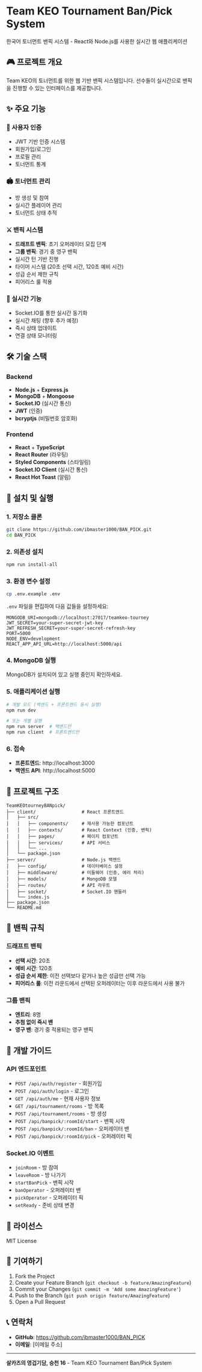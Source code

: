 # Team KEO Tournament Ban/Pick System

한국어 토너먼트 밴픽 시스템 - React와 Node.js를 사용한 실시간 웹 애플리케이션

## 🎮 프로젝트 개요

Team KEO의 토너먼트를 위한 웹 기반 밴픽 시스템입니다. 선수들이 실시간으로 밴픽을 진행할 수 있는 인터페이스를 제공합니다.

## ✨ 주요 기능

### 🔐 사용자 인증
- JWT 기반 인증 시스템
- 회원가입/로그인
- 프로필 관리
- 토너먼트 통계

### 🏟️ 토너먼트 관리
- 방 생성 및 참여
- 실시간 플레이어 관리
- 토너먼트 상태 추적

### ⚔️ 밴픽 시스템
- **드래프트 밴픽**: 초기 오퍼레이터 모집 단계
- **그룹 밴픽**: 경기 중 영구 밴픽
- 실시간 턴 기반 진행
- 타이머 시스템 (20초 선택 시간, 120초 예비 시간)
- 성급 순서 제한 규칙
- 피어리스 룰 적용

### 🎯 실시간 기능
- Socket.IO를 통한 실시간 동기화
- 실시간 채팅 (향후 추가 예정)
- 즉시 상태 업데이트
- 연결 상태 모니터링

## 🛠️ 기술 스택

### Backend
- **Node.js** + **Express.js**
- **MongoDB** + **Mongoose**
- **Socket.IO** (실시간 통신)
- **JWT** (인증)
- **bcryptjs** (비밀번호 암호화)

### Frontend
- **React** + **TypeScript**
- **React Router** (라우팅)
- **Styled Components** (스타일링)
- **Socket.IO Client** (실시간 통신)
- **React Hot Toast** (알림)

## 🚀 설치 및 실행

### 1. 저장소 클론
```bash
git clone https://github.com/ibmaster1000/BAN_PICK.git
cd BAN_PICK
```

### 2. 의존성 설치
```bash
npm run install-all
```

### 3. 환경 변수 설정
```bash
cp .env.example .env
```

`.env` 파일을 편집하여 다음 값들을 설정하세요:
```env
MONGODB_URI=mongodb://localhost:27017/teamkeo-tourney
JWT_SECRET=your-super-secret-jwt-key
JWT_REFRESH_SECRET=your-super-secret-refresh-key
PORT=5000
NODE_ENV=development
REACT_APP_API_URL=http://localhost:5000/api
```

### 4. MongoDB 실행
MongoDB가 설치되어 있고 실행 중인지 확인하세요.

### 5. 애플리케이션 실행
```bash
# 개발 모드 (백엔드 + 프론트엔드 동시 실행)
npm run dev

# 또는 개별 실행
npm run server  # 백엔드만
npm run client  # 프론트엔드만
```

### 6. 접속
- **프론트엔드**: http://localhost:3000
- **백엔드 API**: http://localhost:5000

## 📁 프로젝트 구조

```
TeamKEOtourneyBANpick/
├── client/                 # React 프론트엔드
│   ├── src/
│   │   ├── components/     # 재사용 가능한 컴포넌트
│   │   ├── contexts/       # React Context (인증, 밴픽)
│   │   ├── pages/          # 페이지 컴포넌트
│   │   ├── services/       # API 서비스
│   │   └── ...
│   └── package.json
├── server/                 # Node.js 백엔드
│   ├── config/             # 데이터베이스 설정
│   ├── middleware/         # 미들웨어 (인증, 에러 처리)
│   ├── models/             # MongoDB 모델
│   ├── routes/             # API 라우트
│   ├── socket/             # Socket.IO 핸들러
│   └── index.js
├── package.json
└── README.md
```

## 🎯 밴픽 규칙

### 드래프트 밴픽
- **선택 시간**: 20초
- **예비 시간**: 120초
- **성급 순서 제한**: 이전 선택보다 같거나 높은 성급만 선택 가능
- **피어리스 룰**: 이전 라운드에서 선택된 오퍼레이터는 이후 라운드에서 사용 불가

### 그룹 밴픽
- **엔트리**: 8명
- **추첨 없이 즉시 밴**
- **영구 밴**: 경기 중 적용되는 영구 밴픽

## 🔧 개발 가이드

### API 엔드포인트
- `POST /api/auth/register` - 회원가입
- `POST /api/auth/login` - 로그인
- `GET /api/auth/me` - 현재 사용자 정보
- `GET /api/tournament/rooms` - 방 목록
- `POST /api/tournament/rooms` - 방 생성
- `POST /api/banpick/:roomId/start` - 밴픽 시작
- `POST /api/banpick/:roomId/ban` - 오퍼레이터 밴
- `POST /api/banpick/:roomId/pick` - 오퍼레이터 픽

### Socket.IO 이벤트
- `joinRoom` - 방 참여
- `leaveRoom` - 방 나가기
- `startBanPick` - 밴픽 시작
- `banOperator` - 오퍼레이터 밴
- `pickOperator` - 오퍼레이터 픽
- `setReady` - 준비 상태 변경

## 📝 라이선스

MIT License

## 🤝 기여하기

1. Fork the Project
2. Create your Feature Branch (`git checkout -b feature/AmazingFeature`)
3. Commit your Changes (`git commit -m 'Add some AmazingFeature'`)
4. Push to the Branch (`git push origin feature/AmazingFeature`)
5. Open a Pull Request

## 📞 연락처

- **GitHub**: https://github.com/ibmaster1000/BAN_PICK
- **이메일**: [이메일 주소]

---

**살카즈의 영겁기담, 승천 16** - Team KEO Tournament Ban/Pick System